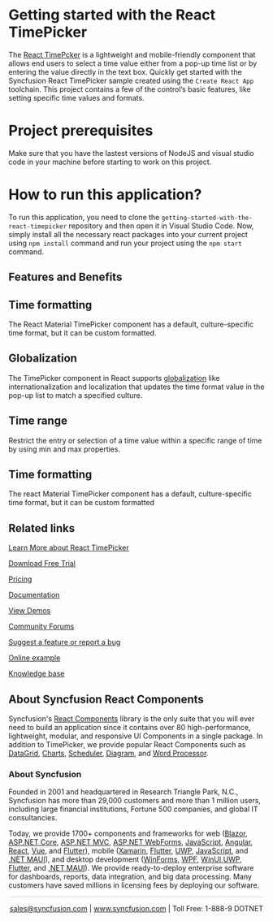 # Getting started with the React TimePicker
The [React TimePcker](https://www.syncfusion.com/react-components/react-timepicker?utm_source=github&utm_medium=listing&utm_campaign=react-timepicker-github-samples) is a lightweight and mobile-friendly component that allows end users to select a time value either from a pop-up time list or by entering the value directly in the text box. Quickly get started with the Syncfusion React TimePicker sample created using the `Create React App` toolchain. This project contains a few of the control’s basic features, like setting specific time values and formats.

# Project prerequisites
Make sure that you have the lastest versions of NodeJS and visual studio code in your machine before starting to work on this project.

# How to run this application?
To run this application, you need to clone the `getting-started-with-the-react-timepicker` repository and then open it in Visual Studio Code. Now, simply install all the necessary react packages into your current project using `npm install` command and run your project using the `npm start` command.

## Features and Benefits

## Time formatting

The React Material TimePicker component has a default, culture-specific time format, but it can be custom formatted.

## Globalization

The TimePicker component in React supports [globalization](https://ej2.syncfusion.com/react/documentation/timepicker/globalization/?utm_source=github&utm_medium=listing&utm_campaign=react-timepicker-github-samples) like internationalization and localization that updates the time format value in the pop-up list to match a specified culture.

## Time range

Restrict the entry or selection of a time value within a specific range of time by using min and max properties.

## Time formatting

The react Material TimePicker component has a default, culture-specific time format, but it can be custom formatted

## Related links
[Learn More about React TimePicker](https://www.syncfusion.com/react-components/react-timepicker?utm_source=github&utm_medium=listing&utm_campaign=react-timepicker-github-samples)

[Download Free Trial](https://www.syncfusion.com/downloads/react?utm_source=github&utm_medium=listing&utm_campaign=react-timepicker-github-samples)

[Pricing](https://www.syncfusion.com/sales/products/react?utm_source=github&utm_medium=listing&utm_campaign=react-timepicker-github-samples)

[Documentation](https://ej2.syncfusion.com/react/documentation/timepicker/getting-started/?utm_source=github&utm_medium=listing&utm_campaign=react-timepicker-github-samples)

[View Demos](https://github.com/SyncfusionExamples/getting-started-with-the-react-timepicker?utm_source=github&utm_medium=listing&utm_campaign=react-timepicker-github-samples)

[Community Forums](https://www.syncfusion.com/forums/react-ui-components?utm_source=github&utm_medium=listing&utm_campaign=react-timepicker-github-samples)

[Suggest a feature or report a bug](https://www.syncfusion.com/feedback/react?utm_source=github&utm_medium=listing&utm_campaign=react-timepicker-github-samples)

[Online example](https://ej2.syncfusion.com/react/demos/#/material/timepicker/default?utm_source=github&utm_medium=listing&utm_campaign=react-timepicker-github-samples)

[Knowledge base](https://www.syncfusion.com/kb/react-ui-components?utm_source=github&utm_medium=listing&utm_campaign=react-timepicker-github-samples)

## About Syncfusion React Components

Syncfusion's [React Components](https://www.syncfusion.com/react-components?utm_source=github&utm_medium=listing&utm_campaign=react-timepicker-github-samples) library is the only suite that you will ever need to build an application since it contains over 80 high-performance, lightweight, modular, and responsive UI Components in a single package. In addition to TimePicker, we provide popular React Components such as [DataGrid](https://www.syncfusion.com/vue-components/vue-grid?utm_source=github&utm_medium=listing&utm_campaign=react-timepicker-github-samples), [Charts](https://www.syncfusion.com/vue-components/vue-charts?utm_source=github&utm_medium=listing&utm_campaign=react-timepicker-github-samples), [Scheduler](https://www.syncfusion.com/vue-components/vue-scheduler?utm_source=github&utm_medium=listing&utm_campaign=react-timepicker-github-samples), [Diagram](https://www.syncfusion.com/vue-components/vue-diagram?utm_source=github&utm_medium=listing&utm_campaign=react-timepicker-github-samples), and [Word Processor](https://www.syncfusion.com/vue-components/vue-word-processor?utm_source=github&utm_medium=listing&utm_campaign=react-timepicker-github-samples).

### About Syncfusion
Founded in 2001 and headquartered in Research Triangle Park, N.C., Syncfusion has more than 29,000 customers and more than 1 million users, including large financial institutions, Fortune 500 companies, and global IT consultancies.

Today, we provide 1700+ components and frameworks for web ([Blazor](https://www.syncfusion.com/blazor-components?utm_source=github&utm_medium=listing&utm_campaign=react-timepicker-github-samples), [ASP.NET Core](https://www.syncfusion.com/aspnet-core-ui-controls?utm_source=github&utm_medium=listing&utm_campaign=react-timepicker-github-samples), [ASP.NET MVC](https://www.syncfusion.com/aspnet-mvc-ui-controls?utm_source=github&utm_medium=listing&utm_campaign=react-timepicker-github-samples), [ASP.NET WebForms](https://www.syncfusion.com/jquery/aspnet-webforms-ui-controls?utm_source=github&utm_medium=listing&utm_campaign=react-timepicker-github-samples), [JavaScript](https://www.syncfusion.com/javascript-ui-controls?utm_source=github&utm_medium=listing&utm_campaign=react-timepicker-github-samples), [Angular](https://www.syncfusion.com/angular-ui-components?utm_source=github&utm_medium=listing&utm_campaign=react-timepicker-github-samples), [React](https://www.syncfusion.com/react-ui-components?utm_source=github&utm_medium=listing&utm_campaign=react-timepicker-github-samples), [Vue](https://www.syncfusion.com/vue-ui-components?utm_source=github&utm_medium=listing&utm_campaign=react-timepicker-github-samples), and [Flutter](https://www.syncfusion.com/flutter-widgets?utm_source=github&utm_medium=listing&utm_campaign=react-timepicker-github-samples)), mobile ([Xamarin](https://www.syncfusion.com/xamarin-ui-controls?utm_source=github&utm_medium=listing&utm_campaign=react-timepicker-github-samples), [Flutter](https://www.syncfusion.com/flutter-widgets?utm_source=github&utm_medium=listing&utm_campaign=react-timepicker-github-samples), [UWP](https://www.syncfusion.com/uwp-ui-controls?utm_source=github&utm_medium=listing&utm_campaign=react-timepicker-github-samples), [JavaScript](https://www.syncfusion.com/javascript-ui-controls?utm_source=github&utm_medium=listing&utm_campaign=react-timepicker-github-samples), and [.NET MAUI](https://www.syncfusion.com/maui-controls?utm_source=github&utm_medium=listing&utm_campaign=react-timepicker-github-samples)), and desktop development ([WinForms](https://www.syncfusion.com/winforms-ui-controls?utm_source=github&utm_medium=listing&utm_campaign=react-timepicker-github-samples), [WPF](https://www.syncfusion.com/wpf-controls?utm_source=github&utm_medium=listing&utm_campaign=react-timepicker-github-samples), [WinUI](https://www.syncfusion.com/winui-controls?utm_source=github&utm_medium=listing&utm_campaign=react-timepicker-github-samples),[UWP](https://www.syncfusion.com/uwp-ui-controls?utm_source=github&utm_medium=listing&utm_campaign=react-timepicker-github-samples), [Flutter](https://www.syncfusion.com/flutter-widgets?utm_source=github&utm_medium=listing&utm_campaign=react-timepicker-github-samples), and [.NET MAUI](https://www.syncfusion.com/maui-controls?utm_source=github&utm_medium=listing&utm_campaign=react-timepicker-github-samples)). We provide ready-to-deploy enterprise software for dashboards, reports, data integration, and big data processing. Many customers have saved millions in licensing fees by deploying our software.

<hr style="height:0.3px;border:none;color:lightgrey;background-color:lightgrey;" />

<p align="center">
<a href="mailto:sales@syncfusion.com?Subject=Syncfusion React TimePicker - GitHub" target="_top">sales@syncfusion.com</a> | <a href="https://www.syncfusion.com?utm_source=github&utm_medium=listing&utm_campaign=react-timepicker-github-samples">www.syncfusion.com</a> | Toll Free: 1-888-9 DOTNET <br>
</p>
